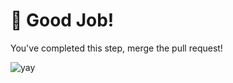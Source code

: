 # 🌟 Good Job!

You've completed this step, merge the pull request!

![yay](https://media.giphy.com/media/TdfyKrN7HGTIY/giphy.gif?cid=ecf05e47igvzae8we67vmabpbrxyu3u8v0qvpwhcvpyyi2mt&rid=giphy.gif&ct=g)
